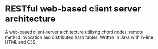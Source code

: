 # RESTful web-based client server architecture
 A web-based client-server architecture utilising chord nodes, remote method invocation and distributed hash tables. Written in Java with in-line HTML and CSS.
